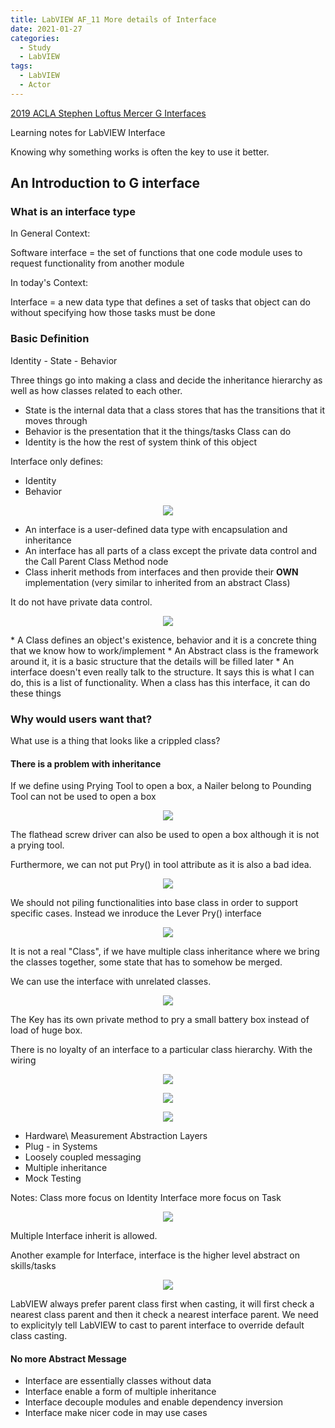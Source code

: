 ```yaml
---
title: LabVIEW AF_11 More details of Interface
date: 2021-01-27
categories:
  - Study
  - LabVIEW
tags:
  - LabVIEW
  - Actor
---
```


[2019 ACLA Stephen Loftus Mercer G Interfaces](https://www.youtube.com/watch?v=DHnrn2gTNZg)

Learning notes for LabVIEW Interface

Knowing why something works is often the key to use it better.

## An Introduction to G interface

### What is an interface type
In General Context:

Software interface = the set of functions that one code module uses to request functionality from another module

In today's Context:

Interface = a new data type that defines a set of tasks that object can do without specifying how those tasks must be done

### Basic Definition

Identity - State - Behavior

Three things go into making a class and decide the inheritance hierarchy as well as how classes related to each other.

* State is the internal data that a class stores that has the transitions that it moves through
* Behavior is the presentation that it the things/tasks Class can do
* Identity is the how the rest of system think of this object

Interface only defines:
* Identity
* Behavior

<p align="center"> <img src="/assets/images/LabVIEW Actor Framework/10/interface.png"> </p>

* An interface is a user-defined data type with encapsulation and inheritance
* An interface has all parts of a class except the private data control and the Call Parent Class Method node
* Class inherit methods from interfaces and then provide their **OWN** implementation (very similar to inherited from an abstract Class)

It do not have private data control.

<p align="center"> <img src="/assets/images/LabVIEW Actor Framework/10/interface2.png"> </p>
* A Class defines an object's existence, behavior and it is a concrete thing that we know how to work/implement
* An Abstract class is the framework around it, it is a basic structure that the details will be filled later
* An interface doesn't even really talk to the structure. It says this is what I can do, this is a list of functionality. When a class has this interface, it can do these things  

### Why would users want that?

What use is a thing that looks like a crippled class?

#### There is a problem with inheritance

If we define using Prying Tool to open a box, a Nailer belong to Pounding Tool can not be used to open a box

<p align="center"> <img src="/assets/images/LabVIEW Actor Framework/10/interface3.png"> </p>

The flathead screw driver can also be used to open a box although it is not a prying tool.

Furthermore, we can not put Pry() in tool attribute as it is also a bad idea.

<p align="center"> <img src="/assets/images/LabVIEW Actor Framework/10/interface4.png"> </p>

We should not piling functionalities into base class in order to support specific cases. Instead we inroduce the Lever Pry() interface

<p align="center"> <img src="/assets/images/LabVIEW Actor Framework/10/interface5.png"> </p>

It is not a real "Class", if we have multiple class inheritance where we bring the classes together, some state that has to somehow be merged.

We can use the interface with unrelated classes.
<p align="center"> <img src="/assets/images/LabVIEW Actor Framework/10/interface6.png"> </p>

The Key has its own private method to pry a small battery box instead of load of huge box.

There is no loyalty of an interface to a particular class hierarchy. With the wiring
<p align="center"> <img src="/assets/images/LabVIEW Actor Framework/10/interface7.png"> </p>
<p align="center"> <img src="/assets/images/LabVIEW Actor Framework/10/interface7_1.png"> </p>

<p align="center"> <img src="/assets/images/LabVIEW Actor Framework/10/interface7_1.png"> </p>


* Hardware\ Measurement Abstraction Layers
* Plug - in Systems
* Loosely coupled messaging
* Multiple inheritance
* Mock Testing

Notes:
Class more focus on Identity
Interface more focus on Task

<p align="center"> <img src="/assets/images/LabVIEW Actor Framework/10/interface8.png"> </p>
Multiple Interface inherit is allowed.

Another example for Interface, interface is the higher level abstract on skills/tasks

<p align="center"> <img src="/assets/images/LabVIEW Actor Framework/10/interface9.png"> </p>

LabVIEW always prefer parent class first when casting, it will first check a nearest class parent and then
it check a nearest interface parent. We need to explicityly tell LabVIEW to cast to parent interface to override default class casting.

#### No more Abstract Message

* Interface are essentially classes without data
* Interface enable a form of multiple inheritance
* Interface decouple modules and enable dependency inversion
* Interface make nicer code in may use cases
